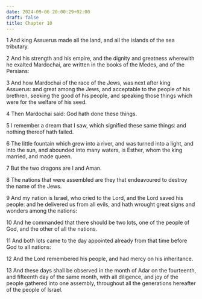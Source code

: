 ```yaml
---
date: 2024-09-06 20:00:29+02:00
draft: false
title: Chapter 10
---
```




1 And king Assuerus made all the land, and all the islands of the sea tributary.

2 And his strength and his empire, and the dignity and greatness wherewith he exalted Mardochai, are written in the books of the Medes, and of the Persians:

3 And how Mardochai of the race of the Jews, was next after king Assuerus: and great among the Jews, and acceptable to the people of his brethren, seeking the good of his people, and speaking those things which were for the welfare of his seed.

4 Then Mardochai said: God hath done these things.

5 I remember a dream that I saw, which signified these same things: and nothing thereof hath failed.

6 The little fountain which grew into a river, and was turned into a light, and into the sun, and abounded into many waters, is Esther, whom the king married, and made queen.

7 But the two dragons are I and Aman.

8 The nations that were assembled are they that endeavoured to destroy the name of the Jews.

9 And my nation is Israel, who cried to the Lord, and the Lord saved his people: and he delivered us from all evils, and hath wrought great signs and wonders among the nations:

10 And he commanded that there should be two lots, one of the people of God, and the other of all the nations.

11 And both lots came to the day appointed already from that time before God to all nations:

12 And the Lord remembered his people, and had mercy on his inheritance.

13 And these days shall be observed in the month of Adar on the fourteenth, and fifteenth day of the same month, with all diligence, and joy of the people gathered into one assembly, throughout all the generations hereafter of the people of Israel.

